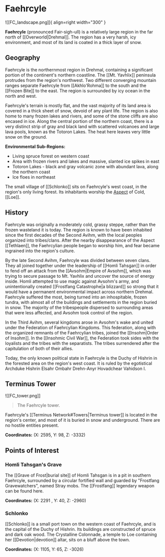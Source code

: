 # Faehrcyle

![[FC_landscape.png]]{ align=right width="300" }

**Faehrcyle** (pronounced Fair-sigh-ull) is a relatively large region in the far north of [[Overworld|Drehmal]]. The region has a very harsh, icy environment, and most of its land is coated in a thick layer of snow.

## Geography

Faehrcyle is the northernmost region in Drehmal, containing a significant portion of the continent's northern coastline. The [[Mt. Yavhlix]] peninsula protrudes from the region's northwest. Two different converging mountain ranges separate Faehrcyle from [[Akhlo'Rohma]] to the south and the [[Frozen Bite]] to the east. The region is surrounded by icy ocean in the north and west.

Faehrcyle's terrain is mostly flat, and the vast majority of its land area is covered in a thick sheet of snow, devoid of any plant life. The region is also home to many frozen lakes and rivers, and some of the stone cliffs are also encased in ice. Along the central portion of the northern coast, there is a very distinct strip of gray and black land with scattered volcanoes and large lava pools, known as the Totoron Lakes. The heat here leaves very little snow on the ground.

**Environmental Sub-Regions:**

- Living spruce forest on western coast <br>
- Area with frozen rivers and lakes and massive, slanted ice spikes in east <br>
- Totoron Lakes - black and gray volcanic zone with abundant lava, along the northern coast <br>
- Ice floes in northeast

The small village of [[Schlonko]] sits on Faehrcyle's west coast, in the region's only living forest. Its inhabitants worship the [Aspect](/Lore/Higher_Beings/Aspects/) of Cold, [[Loe]].

## History

Faehrcyle was originally a moderately cold, grassy steppe, rather than the frozen wasteland it is today. The region is known to have been inhabited since the first decades of the Second Avihm, with the local peoples organized into tribes/clans. After the nearby disappearance of the Aspect [[Tethlaen]], the Faehrcylian people began to worship him, and fear became ingrained into the region's culture.

By the late Second Avihm, Faehrcyle was divided between seven clans. They all joined together under the leadership of [[Homli Tahsgan]] in order to fend off an attack from the [[Avsohm|Empire of Avsohm]], which was trying to secure passage to Mt. Yavhlix and uncover the source of energy inside. Homli attempted to use magic against Avsohm's army, and unintentionally created [[Frostfang Catastrophe|a blizzard]] so strong that it would have a permanent environmental impact across northern Drehmal. Faehrcyle suffered the most, being turned into an inhospitable, frozen tundra, with almost all of the buildings and settlements in the region buried in snow. The majority of the tribespeople dispersed to surrounding areas that were less affected, and Avsohm took control of the region.

In the Third Avihm, several kingdoms arose in Avsohm's wake and united under the Federation of Faehrcylian Kingdoms. This federation, along with the organized remnants of the Faehrcylian tribes, joined the [[Insohm|Order of Insohm]]. In the [[Insohmic Civil War]], the Federation took sides with the loyalists and the tribes with the separatists. The tribes surrendered after the capitulation of both of their allies. 

Today, the only known political state in Faehrcyle is the Duchy of Hishrin in the forested area on the region's west coast. It is ruled by the egotistical Archduke Hishrin Elsahr Ombahr Drehn-Anyr Hovadchear Vahidson I.

## Terminus Tower

![[FC_tower.png]]
> The Faehrcyle tower.

Faehrcyle's [[Terminus Network#Towers|Terminus tower]] is located in the region's center, and most of it is buried in snow and underground. There are no hostile entities present.

**Coordinates:** (X: 2595, Y: 98, Z: -3332)

## Points of Interest

### Homli Tahsgan's Grave

The [[Grave of Frost|burial site]] of Homli Tahsgan is in a pit in southern Faehrcyle, surrounded by a circular fortified wall and guarded by "Frostfang Gravewatchers", named Stray mobs. The [[Frostfang]] legendary weapon can be found here.

**Coordinates:** (X: 2291 , Y: 40, Z: -2960)

### Schlonko

[[Schlonko]] is a small port town on the western coast of Faehrcyle, and is the capital of the Duchy of Hishrin. Its buildings are constructed of spruce and dark oak wood. The Crystalline Colonnade, a temple to Loe containing her [[Devotion|devotion]] altar, sits on a bluff above the town.

**Coordinates:** (X: 1105, Y: 65, Z: -3026)
